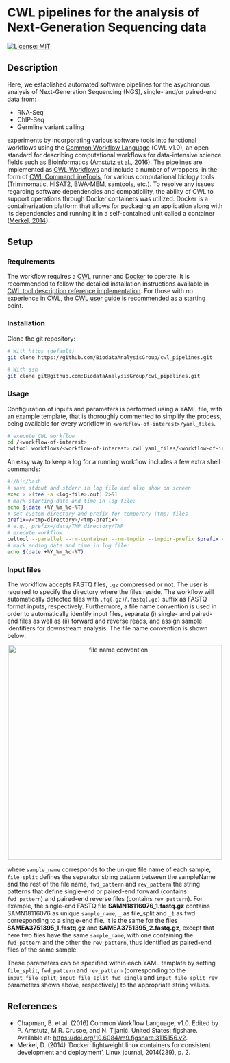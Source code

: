 # CWL pipelines for the analysis of Next-Generation Sequencing data

[![License: MIT](https://img.shields.io/badge/License-MIT-yellow.svg)](https://opensource.org/licenses/MIT)

## Description
Here, we established automated software pipelines for the asychronous analysis of Next-Generation Sequencing (NGS), single- and/or paired-end data from: 

- RNA-Seq
- ChIP-Seq
- Germline variant calling 

experiments by incorporating various software tools into functional workflows using the [Common Workflow Language](https://www.commonwl.org/) (CWL v1.0), an open standard for describing computational workflows for data-intensive science fields such as Bioinformatics ([Amstutz et al., 2016](https://doi.org/10.6084/m9.figshare.3115156.v2)). The pipelines are implemented as [CWL Workflows](https://www.commonwl.org/v1.2/Workflow.html) and include a number of wrappers, in the form of [CWL CommandLineTools](https://www.commonwl.org/v1.0/CommandLineTool.html), for various computational biology tools (Trimmomatic, HISAT2, BWA-MEM, samtools, etc.). To resolve any issues regarding software dependencies and compatibility, the ability of CWL to support operations through Docker containers was utilized. Docker is a containerization platform that allows for packaging an application along with its dependencies and running it in a self-contained unit called a container ([Merkel, 2014](https://www.linuxjournal.com/content/docker-lightweight-linux-containers-consistent-development-and-deployment)).

## Setup

### Requirements

The workflow requires a [CWL](https://www.commonwl.org/) runner and [Docker](https://docs.docker.com/) to operate. It is recommended to follow the detailed installation instructions available in [CWL tool description reference implementation](https://github.com/common-workflow-language/cwltool). For those with no experience in CWL, the [CWL user guide](https://www.commonwl.org/user_guide/) is recommended as a starting point.

### Installation

Clone the git repository:

```bash
# With https (default)
git clone https://github.com/BiodataAnalysisGroup/cwl_pipelines.git
```
```bash
# With ssh
git clone git@github.com:BiodataAnalysisGroup/cwl_pipelines.git
```

### Usage

Configuration of inputs and parameters is performed using a YAML file, with an example template, that is thoroughly commented to simplify the process, being available for every workflow in `<workflow-of-interest>/yaml_files`.

```bash
# execute CWL workflow
cd /<workflow-of-interest>
cwltool workflows/<workflow-of-interest>.cwl yaml_files/<workflow-of-interest>.yml
```
An easy way to keep a log for a running workflow includes a few extra shell commands:

```bash
#!/bin/bash
# save stdout and stderr in log file and also show on screen
exec > >(tee -a <log-file>.out) 2>&1
# mark starting date and time in log file:
echo $(date +%Y_%m_%d-%T)
# set custom directory and prefix for temporary (tmp) files
prefix=/<tmp-directory>/<tmp-prefix>
# e.g., prefix=/data/TMP_directory/TMP_ 
# execute workflow
cwltool --parallel --rm-container --rm-tmpdir --tmpdir-prefix $prefix <workflow-of-interest>/workflows/<workflow-of-interest>.cwl <workflow-of-interest>/yaml_files/<workflow-of-interest>.yml
# mark ending date and time in log file:
echo $(date +%Y_%m_%d-%T)
```
### Input files
The worklflow accepts FASTQ files, `.gz` compressed or not. The user is required to specify the directory where the files reside. The workflow will automatically detected files with `.fq(.gz)`/`.fastq(.gz)` suffix as FASTQ format inputs, respectively. Furthermore, a file name convention is used in order to automatically identify input files, separate (i) single- and paired-end files as well as (ii) forward and reverse reads, and assign sample identifiers for downstream analysis. The file name convention is shown below:

<p align="center">
<img src="https://github.com/BiodataAnalysisGroup/kmerCountClassifier/blob/main/file_name_convention.png" alt="file name convention" width="500">
</p>

where ``sample_name`` corresponds to the unique file name of each sample, ``file_split`` defines the separator string pattern between the sampleName and the rest of the file name, ``fwd_pattern`` and ``rev_pattern`` the string patterns that define single-end or paired-end forward (contains ``fwd_pattern``) and paired-end reverse files (contains ``rev_pattern``). For example, the single-end FASTQ file **SAMN18116076_1.fastq.gz** contains SAMN18116076 as unique ``sample_name``, `_` as file_split and `_1` as fwd corresponding to a single-end file. It is the same for the files **SAMEA3751395_1.fastq.gz** and **SAMEA3751395_2.fastq.gz**, except that here two files have the same ``sample_name``, with one containing the ``fwd_pattern`` and the other the ``rev_pattern``, thus identified as paired-end files of the same sample. 

These parameters can be specified within each YAML template by setting ``file_split``, ``fwd_pattern`` and ``rev_pattern`` (corresponding to the ``input_file_split``, ``input_file_split_fwd_single`` and ``input_file_split_rev`` parameters shown above, respectively) to the appropriate string values.

## References

- Chapman, B. et al. (2016) Common Workflow Language, v1.0. Edited by P. Amstutz, M.R. Crusoe, and N. Tijanić. United States: figshare. Available at: https://doi.org/10.6084/m9.figshare.3115156.v2.
- Merkel, D. (2014) ‘Docker: lightweight linux containers for consistent development and deployment’, Linux journal, 2014(239), p. 2.
